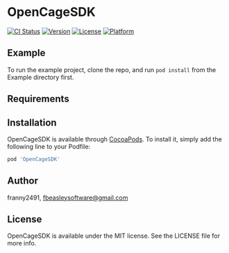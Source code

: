 # OpenCageSDK

[![CI Status](http://img.shields.io/travis/franny2491/OpenCageSDK.svg?style=flat)](https://travis-ci.org/franny2491/OpenCageSDK)
[![Version](https://img.shields.io/cocoapods/v/OpenCageSDK.svg?style=flat)](http://cocoapods.org/pods/OpenCageSDK)
[![License](https://img.shields.io/cocoapods/l/OpenCageSDK.svg?style=flat)](http://cocoapods.org/pods/OpenCageSDK)
[![Platform](https://img.shields.io/cocoapods/p/OpenCageSDK.svg?style=flat)](http://cocoapods.org/pods/OpenCageSDK)

## Example

To run the example project, clone the repo, and run `pod install` from the Example directory first.

## Requirements

## Installation

OpenCageSDK is available through [CocoaPods](http://cocoapods.org). To install
it, simply add the following line to your Podfile:

```ruby
pod 'OpenCageSDK'
```

## Author

franny2491, fbeasleysoftware@gmail.com

## License

OpenCageSDK is available under the MIT license. See the LICENSE file for more info.
